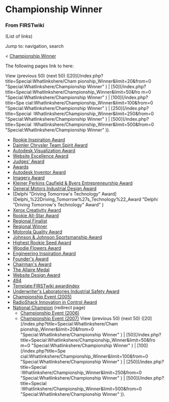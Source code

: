 # Championship Winner

### From FIRSTwiki

(List of links)

Jump to: navigation, search

&lt; [Championship Winner](/index.php?title=Championship_Winner&redirect=no
"Championship Winner" )  

The following pages link to here:

View (previous 50) (next 50) ([20](/index.php?title=Special:Whatlinkshere/Cham
pionship_Winner&limit=20&from=0 "Special:Whatlinkshere/Championship Winner" )
| [50](/index.php?title=Special:Whatlinkshere/Championship_Winner&limit=50&fro
m=0 "Special:Whatlinkshere/Championship Winner" ) | [100](/index.php?title=Spe
cial:Whatlinkshere/Championship_Winner&limit=100&from=0
"Special:Whatlinkshere/Championship Winner" ) | [250](/index.php?title=Special
:Whatlinkshere/Championship_Winner&limit=250&from=0
"Special:Whatlinkshere/Championship Winner" ) | [500](/index.php?title=Special
:Whatlinkshere/Championship_Winner&limit=500&from=0
"Special:Whatlinkshere/Championship Winner" )).

  * [Rookie Inspiration Award](Rookie_Inspiration_Award "Rookie Inspiration Award" )
  * [Daimler Chrysler Team Spirit Award](Daimler_Chrysler_Team_Spirit_Award "Daimler Chrysler Team Spirit Award" )
  * [Autodesk Visualization Award](Autodesk_Visualization_Award "Autodesk Visualization Award" )
  * [Website Excellence Award](Website_Excellence_Award "Website Excellence Award" )
  * [Judges' Award](Judges%27_Award "Judges' Award" )
  * [Awards](Awards "Awards" )
  * [Autodesk Inventor Award](Autodesk_Inventor_Award "Autodesk Inventor Award" )
  * [Imagery Award](Imagery_Award "Imagery Award" )
  * [Kleiner Perkins Caufield &amp; Byers Entrepreneurship Award](Kleiner_Perkins_Caufield_%26_Byers_Entrepreneurship_Award "Kleiner Perkins Caufield & Byers Entrepreneurship Award" )
  * [General Motors Industrial Design Award](General_Motors_Industrial_Design_Award "General Motors Industrial Design Award" )
  * [Delphi "Driving Tomorrow's Technology" Award](Delphi_%22Driving_Tomorrow%27s_Technology%22_Award "Delphi "Driving Tomorrow's Technology" Award" )
  * [Xerox Creativity Award](Xerox_Creativity_Award "Xerox Creativity Award" )
  * [Rookie All-Star Award](Rookie_All-Star_Award "Rookie All-Star Award" )
  * [Regional Finalist](Regional_Finalist "Regional Finalist" )
  * [Regional Winner](Regional_Winner "Regional Winner" )
  * [Motorola Quality Award](Motorola_Quality_Award "Motorola Quality Award" )
  * [Johnson &amp; Johnson Sportsmanship Award](Johnson_%26_Johnson_Sportsmanship_Award "Johnson & Johnson Sportsmanship Award" )
  * [Highest Rookie Seed Award](Highest_Rookie_Seed_Award "Highest Rookie Seed Award" )
  * [Woodie Flowers Award](Woodie_Flowers_Award "Woodie Flowers Award" )
  * [Engineering Inspiration Award](Engineering_Inspiration_Award "Engineering Inspiration Award" )
  * [Founder's Award](Founder%27s_Award "Founder's Award" )
  * [Chairman's Award](Chairman%27s_Award "Chairman's Award" )
  * [The Allaire Medal](The_Allaire_Medal "The Allaire Medal" )
  * [Website Design Award](Website_Design_Award "Website Design Award" )
  * [494](494 "494" )
  * [Template:FIRSTwiki awardindex](Template:FIRSTwiki_awardindex "Template:FIRSTwiki awardindex" )
  * [Underwriter's Laboratories Industrial Safety Award](Underwriter%27s_Laboratories_Industrial_Safety_Award "Underwriter's Laboratories Industrial Safety Award" )
  * [Championship Event (2005)](Championship_Event_%282005%29 "Championship Event \(2005\)" )
  * [RadioShack Innovation in Control Award](RadioShack_Innovation_in_Control_Award "RadioShack Innovation in Control Award" )
  * [National Champion](/index.php?title=National_Champion&redirect=no "National Champion" ) (redirect page) 
    * [Championship Event (2006)](Championship_Event_%282006%29 "Championship Event \(2006\)" )
    * [Championship Event (2007)](Championship_Event_%282007%29 "Championship Event \(2007\)" )
View (previous 50) (next 50) ([20](/index.php?title=Special:Whatlinkshere/Cham
pionship_Winner&limit=20&from=0 "Special:Whatlinkshere/Championship Winner" )
| [50](/index.php?title=Special:Whatlinkshere/Championship_Winner&limit=50&fro
m=0 "Special:Whatlinkshere/Championship Winner" ) | [100](/index.php?title=Spe
cial:Whatlinkshere/Championship_Winner&limit=100&from=0
"Special:Whatlinkshere/Championship Winner" ) | [250](/index.php?title=Special
:Whatlinkshere/Championship_Winner&limit=250&from=0
"Special:Whatlinkshere/Championship Winner" ) | [500](/index.php?title=Special
:Whatlinkshere/Championship_Winner&limit=500&from=0
"Special:Whatlinkshere/Championship Winner" )).

